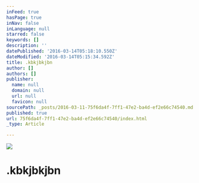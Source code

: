 ```yaml
---
inFeed: true
hasPage: true
inNav: false
inLanguage: null
starred: false
keywords: []
description: ''
datePublished: '2016-03-14T05:18:10.550Z'
dateModified: '2016-03-14T05:15:34.592Z'
title: .kbkjbkjbn
author: []
authors: []
publisher:
  name: null
  domain: null
  url: null
  favicon: null
sourcePath: _posts/2016-03-11-75f6da4f-7ff1-47e2-ba4d-ef2e66c74540.md
published: true
url: 75f6da4f-7ff1-47e2-ba4d-ef2e66c74540/index.html
_type: Article

---
```

![](https://s3-us-west-2.amazonaws.com/the-grid-img/p/83d78eaa084754bbd10663ab0b65484f2c6ba09e.jpg)

# .kbkjbkjbn